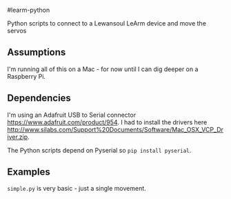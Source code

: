 #learm-python

Python scripts to connect to a Lewansoul LeArm device and move the servos

## Assumptions

I'm running all of this on a Mac - for now until I can dig deeper on a Raspberry Pi.

## Dependencies

I'm using an Adafruit USB to Serial connector https://www.adafruit.com/product/954. I had to install the drivers here http://www.silabs.com/Support%20Documents/Software/Mac_OSX_VCP_Driver.zip.

The Python scripts depend on Pyserial so `pip install pyserial`.

## Examples

`simple.py` is very basic - just a single movement.
